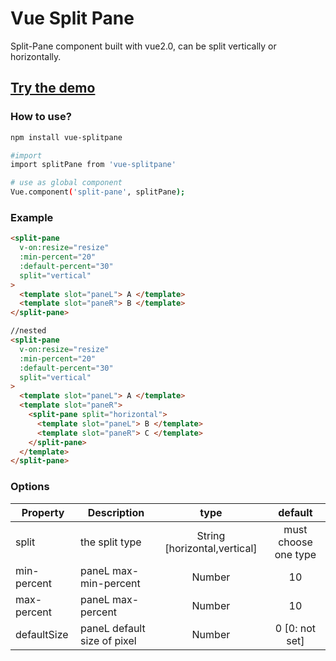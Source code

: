 # Vue Split Pane

Split-Pane component built with vue2.0, can be split vertically or horizontally.

## [Try the demo](http://panjiachen.github.io/split-pane/demo/index.html)

### How to use?

```bash
npm install vue-splitpane

#import
import splitPane from 'vue-splitpane'

# use as global component
Vue.component('split-pane', splitPane);
```

### Example

```html
<split-pane
  v-on:resize="resize"
  :min-percent="20"
  :default-percent="30"
  split="vertical"
>
  <template slot="paneL"> A </template>
  <template slot="paneR"> B </template>
</split-pane>
```

```html
//nested
<split-pane
  v-on:resize="resize"
  :min-percent="20"
  :default-percent="30"
  split="vertical"
>
  <template slot="paneL"> A </template>
  <template slot="paneR">
    <split-pane split="horizontal">
      <template slot="paneL"> B </template>
      <template slot="paneR"> C </template>
    </split-pane>
  </template>
</split-pane>
```

### Options

| Property    | Description                 |             type             |       default        |
| ----------- | --------------------------- | :--------------------------: | :------------------: |
| split       | the split type              | String [horizontal,vertical] | must choose one type |
| min-percent | paneL max-min-percent       |            Number            |          10          |
| max-percent | paneL max-percent           |            Number            |          10          |
| defaultSize | paneL default size of pixel |            Number            |    0 [0: not set]    |
